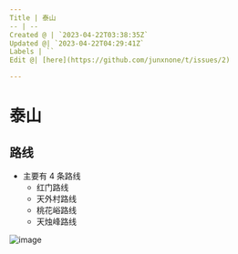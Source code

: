 ```yaml
---
Title | 泰山
-- | --
Created @ | `2023-04-22T03:38:35Z`
Updated @| `2023-04-22T04:29:41Z`
Labels | ``
Edit @| [here](https://github.com/junxnone/t/issues/2)

---
```

# 泰山

## 路线
- 主要有 4 条路线
  - 红门路线
  - 天外村路线
  - 桃花峪路线
  - 天烛峰路线


![image](https://user-images.githubusercontent.com/2216970/233760688-f94a8f24-de93-47cc-9a8b-404a34c9877b.png)


